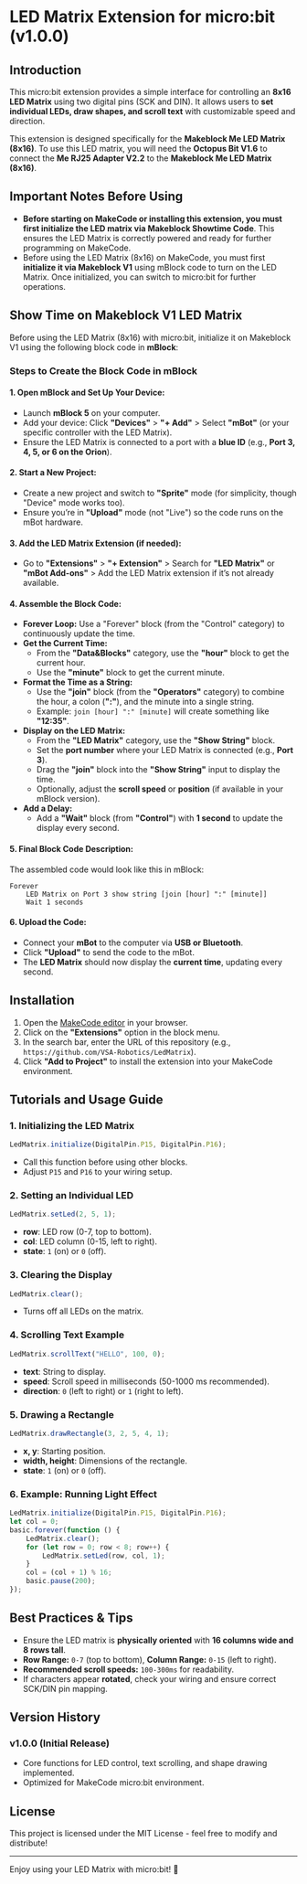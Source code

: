 # LED Matrix Extension for micro:bit (v1.0.0)

## Introduction

This micro:bit extension provides a simple interface for controlling an **8x16 LED Matrix** using two digital pins (SCK and DIN). It allows users to **set individual LEDs, draw shapes, and scroll text** with customizable speed and direction.

This extension is designed specifically for the **Makeblock Me LED Matrix (8x16)**. To use this LED matrix, you will need the **Octopus Bit V1.6** to connect the **Me RJ25 Adapter V2.2** to the **Makeblock Me LED Matrix (8x16)**.

## Important Notes Before Using

- **Before starting on MakeCode or installing this extension, you must first initialize the LED matrix via Makeblock Showtime Code**. This ensures the LED Matrix is correctly powered and ready for further programming on MakeCode.
- Before using the LED Matrix (8x16) on MakeCode, you must first **initialize it via Makeblock V1** using mBlock code to turn on the LED Matrix. Once initialized, you can switch to micro:bit for further operations.

## Show Time on Makeblock V1 LED Matrix

Before using the LED Matrix (8x16) with micro:bit, initialize it on Makeblock V1 using the following block code in **mBlock**:

### Steps to Create the Block Code in mBlock

#### 1. Open mBlock and Set Up Your Device:

- Launch **mBlock 5** on your computer.
- Add your device: Click **"Devices"** > **"+ Add"** > Select **"mBot"** (or your specific controller with the LED Matrix).
- Ensure the LED Matrix is connected to a port with a **blue ID** (e.g., **Port 3, 4, 5, or 6 on the Orion**).

#### 2. Start a New Project:

- Create a new project and switch to **"Sprite"** mode (for simplicity, though "Device" mode works too).
- Ensure you’re in **"Upload"** mode (not "Live") so the code runs on the mBot hardware.

#### 3. Add the LED Matrix Extension (if needed):

- Go to **"Extensions"** > **"+ Extension"** > Search for **"LED Matrix"** or **"mBot Add-ons"** > Add the LED Matrix extension if it’s not already available.

#### 4. Assemble the Block Code:

- **Forever Loop:** Use a "Forever" block (from the "Control" category) to continuously update the time.
- **Get the Current Time:**
  - From the **"Data&Blocks"** category, use the **"hour"** block to get the current hour.
  - Use the **"minute"** block to get the current minute.
- **Format the Time as a String:**
  - Use the **"join"** block (from the **"Operators"** category) to combine the hour, a colon (**":"**), and the minute into a single string.
  - Example: `join [hour] ":" [minute]` will create something like **"12:35"**.
- **Display on the LED Matrix:**
  - From the **"LED Matrix"** category, use the **"Show String"** block.
  - Set the **port number** where your LED Matrix is connected (e.g., **Port 3**).
  - Drag the **"join"** block into the **"Show String"** input to display the time.
  - Optionally, adjust the **scroll speed** or **position** (if available in your mBlock version).
- **Add a Delay:**
  - Add a **"Wait"** block (from **"Control"**) with **1 second** to update the display every second.

#### 5. Final Block Code Description:

The assembled code would look like this in mBlock:

```
Forever
    LED Matrix on Port 3 show string [join [hour] ":" [minute]]
    Wait 1 seconds
```

#### 6. Upload the Code:

- Connect your **mBot** to the computer via **USB or Bluetooth**.
- Click **"Upload"** to send the code to the mBot.
- The **LED Matrix** should now display the **current time**, updating every second.

## Installation

1. Open the [MakeCode editor](https://makecode.microbit.org/) in your browser.
2. Click on the **"Extensions"** option in the block menu.
3. In the search bar, enter the URL of this repository (e.g., `https://github.com/VSA-Robotics/LedMatrix`).
4. Click **"Add to Project"** to install the extension into your MakeCode environment.

## Tutorials and Usage Guide

### 1. Initializing the LED Matrix
```javascript
LedMatrix.initialize(DigitalPin.P15, DigitalPin.P16);
```
- Call this function before using other blocks.
- Adjust `P15` and `P16` to your wiring setup.

### 2. Setting an Individual LED
```javascript
LedMatrix.setLed(2, 5, 1);
```
- **row**: LED row (0-7, top to bottom).
- **col**: LED column (0-15, left to right).
- **state**: `1` (on) or `0` (off).

### 3. Clearing the Display
```javascript
LedMatrix.clear();
```
- Turns off all LEDs on the matrix.

### 4. Scrolling Text Example
```javascript
LedMatrix.scrollText("HELLO", 100, 0);
```
- **text**: String to display.
- **speed**: Scroll speed in milliseconds (50-1000 ms recommended).
- **direction**: `0` (left to right) or `1` (right to left).

### 5. Drawing a Rectangle
```javascript
LedMatrix.drawRectangle(3, 2, 5, 4, 1);
```
- **x, y**: Starting position.
- **width, height**: Dimensions of the rectangle.
- **state**: `1` (on) or `0` (off).

### 6. Example: Running Light Effect
```javascript
LedMatrix.initialize(DigitalPin.P15, DigitalPin.P16);
let col = 0;
basic.forever(function () {
    LedMatrix.clear();
    for (let row = 0; row < 8; row++) {
        LedMatrix.setLed(row, col, 1);
    }
    col = (col + 1) % 16;
    basic.pause(200);
});
```

## Best Practices & Tips

- Ensure the LED matrix is **physically oriented** with **16 columns wide and 8 rows tall**.
- **Row Range:** `0-7` (top to bottom), **Column Range:** `0-15` (left to right).
- **Recommended scroll speeds:** `100-300ms` for readability.
- If characters appear **rotated**, check your wiring and ensure correct SCK/DIN pin mapping.

## Version History

### v1.0.0 (Initial Release)

- Core functions for LED control, text scrolling, and shape drawing implemented.
- Optimized for MakeCode micro:bit environment.

## License

This project is licensed under the MIT License - feel free to modify and distribute!

---

Enjoy using your LED Matrix with micro:bit! 🚀

